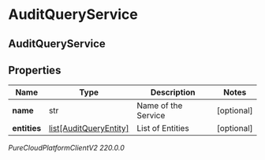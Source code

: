 # AuditQueryService

## AuditQueryService

## Properties

|Name | Type | Description | Notes|
|------------ | ------------- | ------------- | -------------|
| **name** | str | Name of the Service | [optional] |
| **entities** | [list[AuditQueryEntity]](AuditQueryEntity) | List of Entities | [optional] |



_PureCloudPlatformClientV2 220.0.0_
